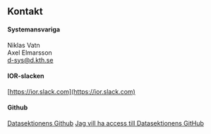 ## Kontakt

#### Systemansvariga

Niklas Vatn </br>
Axel Elmarsson </br>
[d-sys@d.kth.se](mailto:d-sys@d.kth.se)

#### IOR-slacken

[https://ior.slack.com](https://ior.slack.com)

#### Github

[Datasektionens Github](https://dsekt.se/github-link-website)
[Jag vill ha access till Datasektionens GitHub](https://dsekt.se/github-access)
